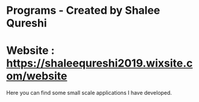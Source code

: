# Programs - Created by Shalee Qureshi 
# Website : https://shaleequreshi2019.wixsite.com/website

Here you can find some small scale applications I have developed.
